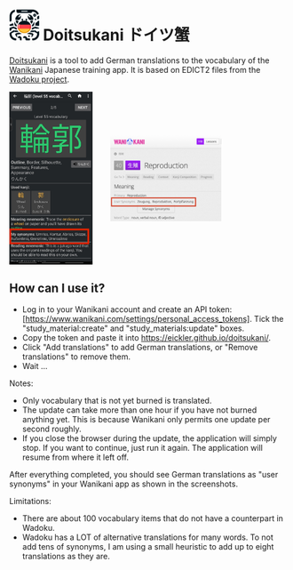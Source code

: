 # <img src="src/assets/doitsukani.png" width="54" height="56"/> Doitsukani ドイツ蟹

[Doitsukani](https://eickler.github.io/doitsukani) is a tool to add German translations to the vocabulary of the [Wanikani](https://wanikani.com) Japanese training app. It is based on EDICT2 files from the [Wadoku project](https://www.wadoku.de/wiki/display/WAD/Downloads+und+Links).

<p>
  <img src="img/durtles.jpg" width="150" style="vertical-align: middle;"/>
  &nbsp;&nbsp;&nbsp;&nbsp;&nbsp;&nbsp;
  <img src="img/wanikani.png" width="200" style="vertical-align: middle;"/>
</p>

## How can I use it?

- Log in to your Wanikani account and create an API token: [https://www.wanikani.com/settings/personal_access_tokens]. Tick the "study_material:create" and "study_materials:update" boxes.
- Copy the token and paste it into https://eickler.github.io/doitsukani/.
- Click "Add translations" to add German translations, or "Remove translations" to remove them.
- Wait ...

Notes:

- Only vocabulary that is not yet burned is translated.
- The update can take more than one hour if you have not burned anything yet. This is because Wanikani only permits one update per second roughly.
- If you close the browser during the update, the application will simply stop. If you want to continue, just run it again. The application will resume from where it left off.

After everything completed, you should see German translations as "user synonyms" in your Wanikani app as shown in the screenshots.

Limitations:

- There are about 100 vocabulary items that do not have a counterpart in Wadoku.
- Wadoku has a LOT of alternative translations for many words. To not add tens of synonyms, I am using a small heuristic to add up to eight translations as they are.
